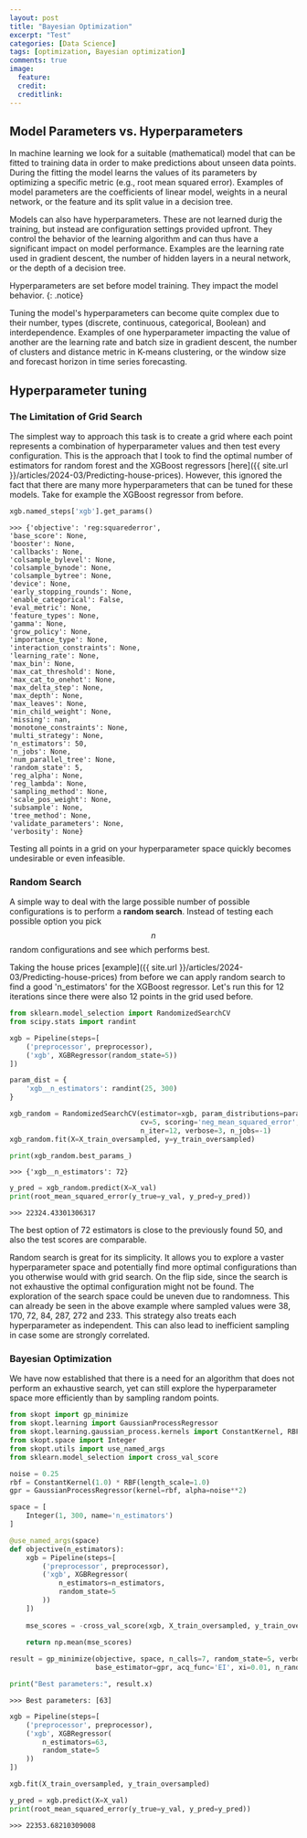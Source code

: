 ```yaml
---
layout: post
title: "Bayesian Optimization"
excerpt: "Test"
categories: [Data Science]
tags: [optimization, Bayesian optimization]
comments: true
image:
  feature: 
  credit: 
  creditlink: 
---
```


## Model Parameters vs. Hyperparameters
In machine learning we look for a suitable (mathematical) model that can be fitted to training data in order to make predictions about unseen data points. During the fitting the model learns the values of its parameters by optimizing a specific metric (e.g., root mean squared error). Examples of model parameters are the coefficients of linear model, weights in a neural network, or the feature and its split value in a decision tree.

Models can also have hyperparameters. These are not learned durig the training, but instead are configuration settings provided upfront. They control the behavior of the learning algorithm and can thus have a significant impact on model performance. Examples are the learning rate used in gradient descent, the number of hidden layers in a neural network, or the depth of a decision tree.

Hyperparameters are set before model training. They impact the model behavior.
{: .notice}

Tuning the model's hyperparameters can become quite complex due to their number, types (discrete, continuous, categorical, Boolean) and interdependence. Examples of one hyperparameter impacting the value of another are the learning rate and batch size in gradient descent, the number of clusters and distance metric in K-means clustering, or the window size and forecast horizon in time series forecasting.

## Hyperparameter tuning
### The Limitation of Grid Search
The simplest way to approach this task is to create a grid where each point represents a combination of hyperparameter values and then test every configuration. This is the approach that I took to find the optimal number of estimators for random forest and the XGBoost regressors [here]({{ site.url }}/articles/2024-03/Predicting-house-prices). However, this ignored the fact that there are many more hyperparameters that can be tuned for these models. Take for example the XGBoost regressor from before.

```python
xgb.named_steps['xgb'].get_params()
```

    >>> {'objective': 'reg:squarederror',
    'base_score': None,
    'booster': None,
    'callbacks': None,
    'colsample_bylevel': None,
    'colsample_bynode': None,
    'colsample_bytree': None,
    'device': None,
    'early_stopping_rounds': None,
    'enable_categorical': False,
    'eval_metric': None,
    'feature_types': None,
    'gamma': None,
    'grow_policy': None,
    'importance_type': None,
    'interaction_constraints': None,
    'learning_rate': None,
    'max_bin': None,
    'max_cat_threshold': None,
    'max_cat_to_onehot': None,
    'max_delta_step': None,
    'max_depth': None,
    'max_leaves': None,
    'min_child_weight': None,
    'missing': nan,
    'monotone_constraints': None,
    'multi_strategy': None,
    'n_estimators': 50,
    'n_jobs': None,
    'num_parallel_tree': None,
    'random_state': 5,
    'reg_alpha': None,
    'reg_lambda': None,
    'sampling_method': None,
    'scale_pos_weight': None,
    'subsample': None,
    'tree_method': None,
    'validate_parameters': None,
    'verbosity': None}

Testing all points in a grid on your hyperparameter space quickly becomes undesirable or even infeasible.

### Random Search
A simple way to deal with the large possible number of possible configurations is to perform a **random search**. Instead of testing each possible option you pick $$n$$ random configurations and see which performs best.

Taking the house prices [example]({{ site.url }}/articles/2024-03/Predicting-house-prices) from before we can apply random search to find a good 'n_estimators' for the XGBoost regressor. Let's run this for 12 iterations since there were also 12 points in the grid used before.

```python
from sklearn.model_selection import RandomizedSearchCV
from scipy.stats import randint

xgb = Pipeline(steps=[
    ('preprocessor', preprocessor),
    ('xgb', XGBRegressor(random_state=5))
])

param_dist = {
    'xgb__n_estimators': randint(25, 300)
}

xgb_random = RandomizedSearchCV(estimator=xgb, param_distributions=param_dist,
                                cv=5, scoring='neg_mean_squared_error',
                                n_iter=12, verbose=3, n_jobs=-1)
xgb_random.fit(X=X_train_oversampled, y=y_train_oversampled)

print(xgb_random.best_params_)
```
    >>> {'xgb__n_estimators': 72}

``` python
y_pred = xgb_random.predict(X=X_val)
print(root_mean_squared_error(y_true=y_val, y_pred=y_pred))
```
    >>> 22324.43301306317

The best option of 72 estimators is close to the previously found 50, and also the test scores are comparable.

Random search is great for its simplicity. It allows you to explore a vaster hyperparameter space and potentially find more optimal configurations than you otherwise would with grid search. On the flip side, since the search is not exhaustive the optimal configuration might not be found. The exploration of the search space could be uneven due to randomness. This can already be seen in the above example where sampled values were 38, 170, 72, 84, 287, 272 and 233. This strategy also treats each hyperparameter as independent. This can also lead to inefficient sampling in case some are strongly correlated.


### Bayesian Optimization
We have now established that there is a need for an algorithm that does not perform an exhaustive search, yet can still explore the hyperparameter space more efficiently than by sampling random points.


```python
from skopt import gp_minimize
from skopt.learning import GaussianProcessRegressor
from skopt.learning.gaussian_process.kernels import ConstantKernel, RBF
from skopt.space import Integer
from skopt.utils import use_named_args
from sklearn.model_selection import cross_val_score

noise = 0.25
rbf = ConstantKernel(1.0) * RBF(length_scale=1.0)
gpr = GaussianProcessRegressor(kernel=rbf, alpha=noise**2)

space = [
    Integer(1, 300, name='n_estimators')
]

@use_named_args(space)
def objective(n_estimators):
    xgb = Pipeline(steps=[
        ('preprocessor', preprocessor),
        ('xgb', XGBRegressor(
            n_estimators=n_estimators,
            random_state=5
        ))
    ])
    
    mse_scores = -cross_val_score(xgb, X_train_oversampled, y_train_oversampled, cv=5, scoring='neg_mean_squared_error')
    
    return np.mean(mse_scores)

result = gp_minimize(objective, space, n_calls=7, random_state=5, verbose=True,
                     base_estimator=gpr, acq_func='EI', xi=0.01, n_random_starts=5)

print("Best parameters:", result.x)
```
    >>> Best parameters: [63]

```python
xgb = Pipeline(steps=[
    ('preprocessor', preprocessor),
    ('xgb', XGBRegressor(
        n_estimators=63,
        random_state=5
    ))
])

xgb.fit(X_train_oversampled, y_train_oversampled)

y_pred = xgb.predict(X=X_val)
print(root_mean_squared_error(y_true=y_val, y_pred=y_pred))
```
    >>> 22353.68210309008
